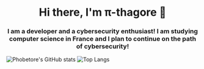 <h1 align="center">Hi there, I'm π-thagore 👋</h1>

<h3 align="center">I am a developer and a cybersecurity enthusiast! I am studying computer science in France and I plan to continue on the path of cybersecurity!</h3>


![Phobetore's GitHub stats](https://github-readme-stats.vercel.app/api?username=Phobetore&count_private=true&show_icons=true&theme=codeSTACKr)
![Top Langs](https://github-readme-stats.vercel.app/api/top-langs/?username=Phobetore&layout=compact&theme=codeSTACKr)
